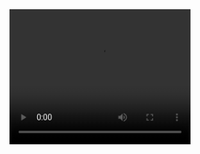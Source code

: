 <video width="320" height="240" controls>
  <source src="animation-b.mp4" type="video/mp4">
Your browser does not support the video tag.
</video> 
